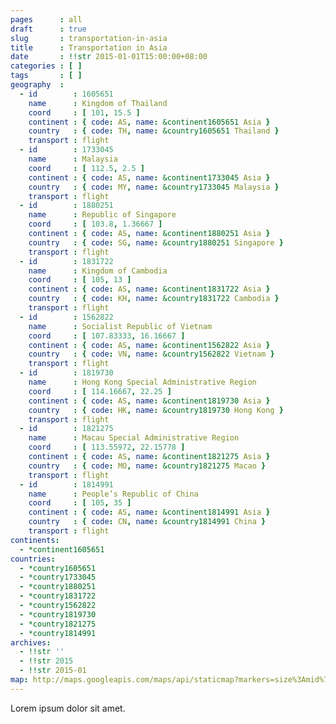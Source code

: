 ```yaml
---
pages      : all
draft      : true
slug       : transportation-in-asia
title      : Transportation in Asia
date       : !!str 2015-01-01T15:00:00+08:00
categories : [ ]
tags       : [ ]
geography  :
  - id        : 1605651
    name      : Kingdom of Thailand
    coord     : [ 101, 15.5 ]
    continent : { code: AS, name: &continent1605651 Asia }
    country   : { code: TH, name: &country1605651 Thailand }
    transport : flight
  - id        : 1733045
    name      : Malaysia
    coord     : [ 112.5, 2.5 ]
    continent : { code: AS, name: &continent1733045 Asia }
    country   : { code: MY, name: &country1733045 Malaysia }
    transport : flight
  - id        : 1880251
    name      : Republic of Singapore
    coord     : [ 103.8, 1.36667 ]
    continent : { code: AS, name: &continent1880251 Asia }
    country   : { code: SG, name: &country1880251 Singapore }
    transport : flight
  - id        : 1831722
    name      : Kingdom of Cambodia
    coord     : [ 105, 13 ]
    continent : { code: AS, name: &continent1831722 Asia }
    country   : { code: KH, name: &country1831722 Cambodia }
    transport : flight
  - id        : 1562822
    name      : Socialist Republic of Vietnam
    coord     : [ 107.83333, 16.16667 ]
    continent : { code: AS, name: &continent1562822 Asia }
    country   : { code: VN, name: &country1562822 Vietnam }
    transport : flight
  - id        : 1819730
    name      : Hong Kong Special Administrative Region
    coord     : [ 114.16667, 22.25 ]
    continent : { code: AS, name: &continent1819730 Asia }
    country   : { code: HK, name: &country1819730 Hong Kong }
    transport : flight
  - id        : 1821275
    name      : Macau Special Administrative Region
    coord     : [ 113.55972, 22.15778 ]
    continent : { code: AS, name: &continent1821275 Asia }
    country   : { code: MO, name: &country1821275 Macao }
    transport : flight
  - id        : 1814991
    name      : People’s Republic of China
    coord     : [ 105, 35 ]
    continent : { code: AS, name: &continent1814991 Asia }
    country   : { code: CN, name: &country1814991 China }
    transport : flight
continents:
  - *continent1605651
countries:
  - *country1605651
  - *country1733045
  - *country1880251
  - *country1831722
  - *country1562822
  - *country1819730
  - *country1821275
  - *country1814991
archives:
  - !!str ''
  - !!str 2015
  - !!str 2015-01
map: http://maps.googleapis.com/maps/api/staticmap?markers=size%3Amid%7C15.5%2C101%7C2.5%2C112.5%7C1.36667%2C103.8%7C13%2C105%7C16.16667%2C107.83333%7C22.25%2C114.16667%7C22.15778%2C113.55972%7C35%2C105&path=color%3A0xFF0000FF%7Cweight%3A3%7Cgeodesic%3Atrue%7C15.5%2C101%7C2.5%2C112.5&path=color%3A0xFF0000FF%7Cweight%3A3%7Cgeodesic%3Atrue%7C2.5%2C112.5%7C1.36667%2C103.8&path=color%3A0xFF0000FF%7Cweight%3A3%7Cgeodesic%3Atrue%7C1.36667%2C103.8%7C13%2C105&path=color%3A0xFF0000FF%7Cweight%3A3%7Cgeodesic%3Atrue%7C13%2C105%7C16.16667%2C107.83333&path=color%3A0xFF0000FF%7Cweight%3A3%7Cgeodesic%3Atrue%7C16.16667%2C107.83333%7C22.25%2C114.16667&path=color%3A0xFF0000FF%7Cweight%3A3%7Cgeodesic%3Atrue%7C22.25%2C114.16667%7C22.15778%2C113.55972&path=color%3A0xFF0000FF%7Cweight%3A3%7Cgeodesic%3Atrue%7C22.15778%2C113.55972%7C35%2C105&size=480x270&style=feature%3Alandscape%7Celement%3Ageometry.fill%7Chue%3A0x2E0854%7Clightness%3A-2%7Cgamma%3A0.25&style=feature%3Awater%7Celement%3Ageometry.fill%7Ccolor%3A0xEBDAFC&style=feature%3Aadministrative%7Celement%3Ageometry.fill%7Cvisibility%3Aoff&style=element%3Ageometry.stroke%7Cvisibility%3Aoff&zoom=
---
```


Lorem ipsum dolor sit amet.